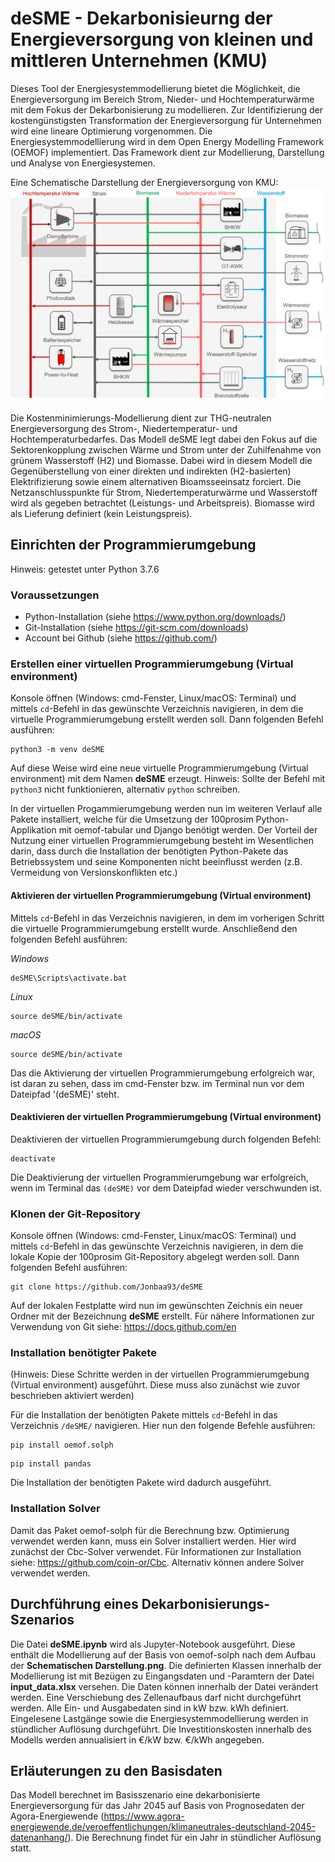 # deSME - Dekarbonisieurng der Energieversorgung von kleinen und mittleren Unternehmen (KMU)
Dieses Tool der Energiesystemmodellierung bietet die Möglichkeit, die Energieversorgung im Bereich Strom, Nieder- und Hochtemperaturwärme mit dem Fokus der Dekarbonisierung zu modellieren. Zur Identifizierung der kostengünstigsten Transformation der Energieversorgung für Unternehmen wird eine lineare Optimierung vorgenommen. Die Energiesystemmodellierung wird in dem Open Energy Modelling Framework (OEMOF) implementiert. Das Framework dient zur Modellierung, Darstellung und Analyse von Energiesystemen.

Eine Schematische Darstellung der Energieversorgung von KMU:
![alt text](https://github.com/Jonbaa93/deSME/blob/main/scheme_model.png?raw=True)

Die Kostenminimierungs-Modellierung dient zur THG-neutralen Energieversorgung des Strom-, Niedertemperatur- und Hochtemperaturbedarfes. Das Modell deSME legt dabei den Fokus auf die Sektorenkopplung zwischen Wärme und Strom unter der Zuhilfenahme von grünem Wasserstoff (H2) und Biomasse. Dabei wird in diesem Modell die Gegenüberstellung von einer direkten und indirekten (H2-basierten) Elektrifizierung sowie einem alternativen Bioamsseeinsatz forciert. Die Netzanschlusspunkte für Strom, Niedertemperaturwärme und Wasserstoff wird als gegeben betrachtet (Leistungs- und Arbeitspreis). Biomasse wird als Lieferung definiert (kein Leistungspreis).

## Einrichten der Programmierumgebung
Hinweis: getestet unter Python 3.7.6

### Voraussetzungen
* Python-Installation (siehe https://www.python.org/downloads/)
* Git-Installation (siehe https://git-scm.com/downloads)
* Account bei Github (siehe https://github.com/)

### Erstellen einer virtuellen Programmierumgebung (Virtual environment)
Konsole öffnen (Windows: cmd-Fenster, Linux/macOS: Terminal) und mittels `cd`-Befehl in das gewünschte Verzeichnis navigieren, in dem die virtuelle Programmierumgebung erstellt werden soll.
Dann folgenden Befehl ausführen:
```
python3 -m venv deSME
```
Auf diese Weise wird eine neue virtuelle Programmierumgebung (Virtual environment) mit dem Namen **deSME** erzeugt.
Hinweis: Sollte der Befehl mit `python3` nicht funktionieren, alternativ `python` schreiben.

In der virtuellen Progammierumgebung werden nun im weiteren Verlauf alle Pakete installiert, welche für die Umsetzung der 100prosim Python-Applikation mit oemof-tabular und Django benötigt werden. Der Vorteil der Nutzung einer virtuellen Programmierumgebung besteht im Wesentlichen darin, dass durch die Installation der benötigten Python-Pakete das Betriebssystem und seine Komponenten nicht beeinflusst werden (z.B. Vermeidung von Versionskonflikten etc.)

#### Aktivieren der virtuellen Programmierumgebung (Virtual environment)
Mittels `cd`-Befehl in das Verzeichnis navigieren, in dem im vorherigen Schritt die virtuelle Programmierumgebung erstellt wurde. Anschließend den folgenden Befehl ausführen:

*Windows*
```
deSME\Scripts\activate.bat
```

*Linux*
```
source deSME/bin/activate
```

*macOS*
```
source deSME/bin/activate
```
Das die Aktivierung der virtuellen Programmierumgebung erfolgreich war, ist daran zu sehen, dass im cmd-Fenster bzw. im Terminal nun vor dem Dateipfad '(deSME)' steht.

#### Deaktivieren der virtuellen Programmierumgebung (Virtual environment)
Deaktivieren der virtuellen Programmierumgebung durch folgenden Befehl:
```
deactivate
```
Die Deaktivierung der virtuellen Programmierumgebung war erfolgreich, wenn im Terminal das `(deSME)` vor dem Dateipfad wieder verschwunden ist.

### Klonen der Git-Repository
Konsole öffnen (Windows: cmd-Fenster, Linux/macOS: Terminal) und mittels `cd`-Befehl in das gewünschte Verzeichnis navigieren, in dem die lokale Kopie der 100prosim Git-Repository abgelegt werden soll.
Dann folgenden Befehl ausführen:
```
git clone https://github.com/Jonbaa93/deSME
```
Auf der lokalen Festplatte wird nun im gewünschten Zeichnis ein neuer Ordner mit der Bezeichnung **deSME** erstellt.
Für nähere Informationen zur Verwendung von Git siehe: https://docs.github.com/en

### Installation benötigter Pakete
(Hinweis: Diese Schritte werden in der virtuellen Programmierumgebung (Virtual environment) ausgeführt. Diese muss also zunächst wie zuvor beschrieben aktiviert werden)

Für die Installation der benötigten Pakete mittels `cd`-Befehl in das Verzeichnis `/deSME/` navigieren. Hier nun den folgende Befehle ausführen:
```
pip install oemof.solph
```
```
pip install pandas
```
Die Installation der benötigten Pakete wird dadurch ausgeführt.

### Installation Solver
Damit das Paket oemof-solph für die Berechnung bzw. Optimierung verwendet werden kann, muss ein Solver installiert werden. Hier wird zunächst der Cbc-Solver verwendet. Für Informationen zur Installation siehe: https://github.com/coin-or/Cbc. Alternativ können andere Solver verwendet werden.

## Durchführung eines Dekarbonisierungs-Szenarios

Die Datei **deSME.ipynb** wird als Jupyter-Notebook ausgeführt. Diese enthält die Modellierung auf der Basis von oemof-solph nach dem Aufbau der **Schematischen Darstellung.png**. Die definierten Klassen innerhalb der Modellierung ist mit Bezügen zu Eingangsdaten und -Paramtern der Datei **input_data.xlsx** versehen. Die Daten können innerhalb der Datei verändert werden. Eine Verschiebung des Zellenaufbaus darf nicht durchgeführt werden. Alle Ein- und Ausgabedaten sind in kW bzw. kWh definiert. Eingelesene Lastgänge sowie die Energiesystemmodellierung werden in stündlicher Auflösung durchgeführt. Die Investitionskosten innerhalb des Modells werden annualisiert in €/kW bzw. €/kWh angegeben.

## Erläuterungen zu den Basisdaten

Das Modell berechnet im Basisszenario eine dekarbonisierte Energieversorgung für das Jahr 2045 auf Basis von Prognosedaten der Agora-Energiewende (https://www.agora-energiewende.de/veroeffentlichungen/klimaneutrales-deutschland-2045-datenanhang/). Die Berechnung findet für ein Jahr in stündlicher Auflösung statt. 

